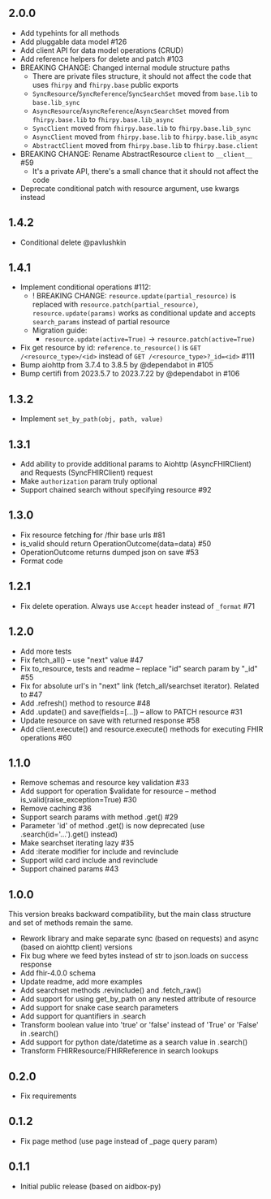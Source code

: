 ## 2.0.0
* Add typehints for all methods
* Add pluggable data model #126
* Add client API for data model operations (CRUD)
* Add reference helpers for delete and patch #103
* BREAKING CHANGE: Changed internal module structure paths
  * There are private files structure, it should not affect the code that uses `fhirpy` and `fhirpy.base` public exports
  * `SyncResource`/`SyncReference`/`SyncSearchSet` moved from `base.lib` to `base.lib_sync`
  * `AsyncResource`/`AsyncReference`/`AsyncSearchSet` moved from `fhirpy.base.lib` to `fhirpy.base.lib_async`
  * `SyncClient` moved from `fhirpy.base.lib` to `fhirpy.base.lib_sync`
  * `AsyncClient` moved from `fhirpy.base.lib` to `fhirpy.base.lib_async`
  * `AbstractClient` moved from `fhirpy.base.lib` to `fhirpy.base.client`
* BREAKING CHANGE: Rename AbstractResource `client` to `__client__` #59
  * It's a private API, there's a small chance that it should not affect the code
* Deprecate conditional patch with resource argument, use kwargs instead

## 1.4.2
* Conditional delete @pavlushkin

## 1.4.1
* Implement conditional operations #112:
  * ! BREAKING CHANGE: `resource.update(partial_resource)` is replaced with `resource.patch(partial_resource)`, `resource.update(params)` works as conditional update and accepts `search_params` instead of partial resource
  * Migration guide:
    * `resource.update(active=True)` -> `resource.patch(active=True)`
* Fix get resource by id: `reference.to_resource()` is `GET /<resource_type>/<id>` instead of `GET /<resource_type>?_id=<id>` #111
* Bump aiohttp from 3.7.4 to 3.8.5 by @dependabot in #105
* Bump certifi from 2023.5.7 to 2023.7.22 by @dependabot in #106

## 1.3.2
* Implement `set_by_path(obj, path, value)`

## 1.3.1
* Add ability to provide additional params to Aiohttp (AsyncFHIRClient) and Requests (SyncFHIRClient) request
* Make `authorization` param truly optional
* Support chained search without specifying resource #92

## 1.3.0
* Fix resource fetching for /fhir base urls #81
* is_valid should return OperationOutcome(data=data) #50
* OperationOutcome returns dumped json on save #53
* Format code

## 1.2.1
* Fix delete operation. Always use `Accept` header instead of `_format` #71

## 1.2.0
* Add more tests
* Fix fetch_all() – use "next" value #47
* Fix to_resource, tests and readme – replace "id" search param by "_id" #55
* Fix for absolute url's in "next" link (fetch_all/searchset iterator). Related to #47
* Add .refresh() method to resource #48
* Add .update() and save(fields=[...]) – allow to PATCH resource #31
* Update resource on save with returned response #58
* Add client.execute() and resource.execute() methods for executing FHIR operations #60

## 1.1.0
* Remove schemas and resource key validation #33
* Add support for operation $validate for resource – method is_valid(raise_exception=True) #30
* Remove caching #36
* Support search params with method .get() #29
* Parameter 'id' of method .get() is now deprecated (use .search(id='...').get() instead)
* Make searchset iterating lazy #35
* Add :iterate modifier for include and revinclude
* Support wild card include and revinclude
* Support chained params #43

## 1.0.0
This version breaks backward compatibility, but the main class structure and set of methods remain the same.
* Rework library and make separate sync (based on requests) and async (based on aiohttp client) versions
* Fix bug where we feed bytes instead of str to json.loads on success response
* Add fhir-4.0.0 schema
* Update readme, add more examples
* Add searchset methods .revinclude() and .fetch_raw()
* Add support for using get_by_path on any nested attribute of resource
* Add support for snake case search parameters
* Add support for quantifiers in .search
* Transform boolean value into 'true' or 'false' instead of 'True' or 'False' in .search()
* Add support for python date/datetime as a search value in .search()
* Transform FHIRResource/FHIRReference in search lookups

## 0.2.0
* Fix requirements

## 0.1.2
* Fix page method (use page instead of _page query param)

## 0.1.1
* Initial public release (based on aidbox-py)
